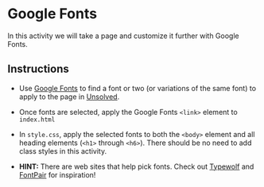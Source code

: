 # Google Fonts

In this activity we will take a page and customize it further with Google Fonts.

## Instructions

* Use [Google Fonts](https://fonts.google.com) to find a font or two (or variations of the same font) to apply to the page in [Unsolved](./Unsolved/index.html).

* Once fonts are selected, apply the Google Fonts `<link>` element to `index.html`

* In `style.css`, apply the selected fonts to both the `<body>` element and all heading elements (`<h1>` through `<h6>`). There should be no need to add class styles in this activity. 

* **HINT:** There are web sites that help pick fonts. Check out [Typewolf](https://www.typewolf.com/google-fonts) and [FontPair](https://fontpair.co/) for inspiration!
